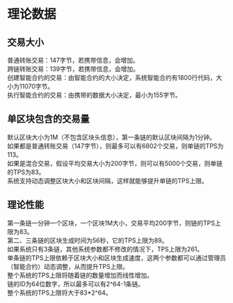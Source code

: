 # 理论数据

## 交易大小

普通转账交易：147字节，若携带信息，会增加。  
跨链转账交易：139字节，若携带信息，会增加。  
创建智能合约的交易：由智能合约的大小决定，系统智能合约有1800行代码，大小为11070字节。  
执行智能合约的交易：由携带的数据大小决定，最小为155字节。  

## 单区块包含的交易量

默认区块大小为1M（不包含区块头信息），第一条链的默认区块间隔为1分钟。  
如果都是普通转账交易（147字节），则最多可以有6802个交易，则单链的TPS为113。  
如果是混合交易，假设平均交易大小为200字节，则可以有5000个交易，则单链的TPS为83。  
系统支持动态调整区块大小和区块间隔，这样就能够提升单链的TPS上限。  

## 理论性能

第一条链一分钟一个区块，一个区块1M大小，交易平均200字节，则链的TPS上限为83。  
第二、三条链的区块生成时间为56秒，它的TPS上限为89。  
如果系统只有3条链，其他系统参数都不修改的情况下，TPS上限为261。  
单条链的TPS上限依赖于区块大小和区块生成速度，这两个参数都可以通过管理员（智能合约）动态调整，从而提升TPS上限。  
整个系统的TPS上限将随着链的数量增加而线性增加。  
链的ID为64位数字，所以最多可以有2^64-1条链。  
整个系统的TPS上限将大于83*2^64。  
